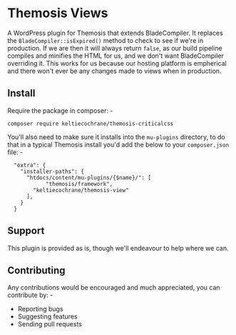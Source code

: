 # Themosis Views
A WordPress plugin for Themosis that extends BladeCompiler. It replaces the `BladeCompiler::isExpired()` method to check to see if we're in production. If we are then it will always return `false`, as our build pipeline compiles and minifies the HTML for us, and we don't want BladeCompiler overriding it. This works for us because our hosting platform is empherical and there won't ever be any changes made to views when in production.

## Install
Require the package in composer: -

`composer require keltiecochrane/themosis-criticalcss`

You'll also need to make sure it installs into the `mu-plugins` directory, to do that in a typical Themosis install you'd add the below to your `composer.json` file: -

```
  "extra": {
    "installer-paths": {
      "htdocs/content/mu-plugins/{$name}/": [
  			"themosis/framework",
        "keltiecochrane/themosis-view"
      ],
    }
  }
```

## Support
This plugin is provided as is, though we'll endeavour to help where we can.

## Contributing
Any contributions would be encouraged and much appreciated, you can contribute by: -

* Reporting bugs
* Suggesting features
* Sending pull requests
